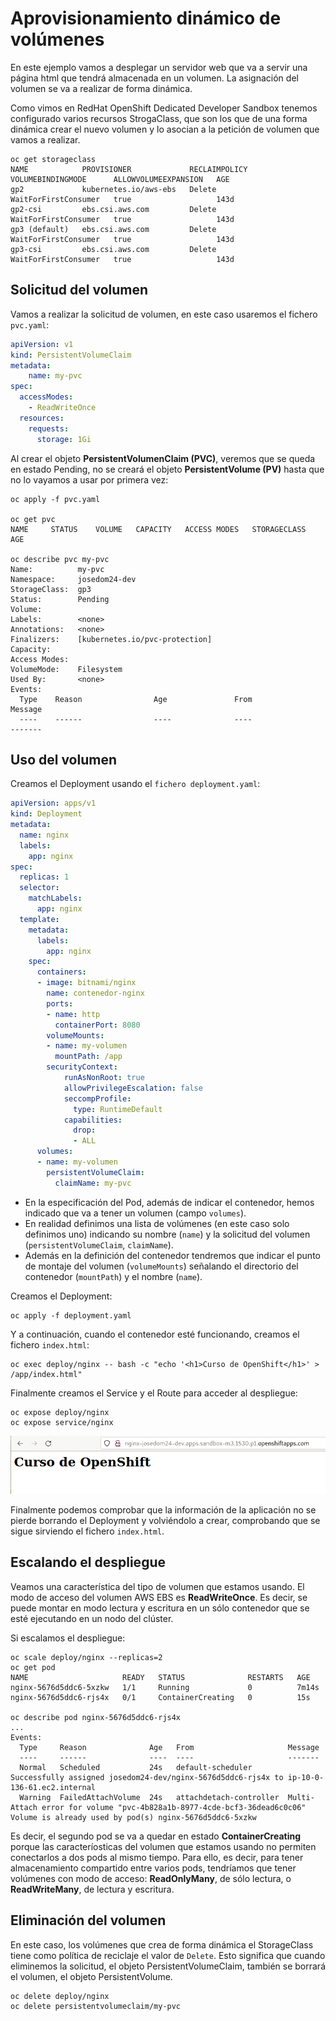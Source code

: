 # Aprovisionamiento dinámico de volúmenes

En este ejemplo vamos a desplegar un servidor web que va a servir una página html que tendrá almacenada en un volumen. La asignación del volumen se va a realizar de forma dinámica.

Como vimos en RedHat OpenShift Dedicated Developer Sandbox tenemos configurado varios recursos StrogaClass, que son los que de una forma dinámica crear el nuevo volumen y lo asocian a la petición de volumen que vamos a realizar.

    oc get storageclass
    NAME            PROVISIONER             RECLAIMPOLICY   VOLUMEBINDINGMODE      ALLOWVOLUMEEXPANSION   AGE
    gp2             kubernetes.io/aws-ebs   Delete          WaitForFirstConsumer   true                   143d
    gp2-csi         ebs.csi.aws.com         Delete          WaitForFirstConsumer   true                   143d
    gp3 (default)   ebs.csi.aws.com         Delete          WaitForFirstConsumer   true                   143d
    gp3-csi         ebs.csi.aws.com         Delete          WaitForFirstConsumer   true                   143d      

## Solicitud del volumen

Vamos a realizar la solicitud de volumen, en este caso usaremos el fichero `pvc.yaml`:

```yaml
apiVersion: v1
kind: PersistentVolumeClaim
metadata:
    name: my-pvc
spec:
  accessModes:
    - ReadWriteOnce
  resources:
    requests:
      storage: 1Gi
```

Al crear el objeto **PersistentVolumenClaim (PVC)**, veremos que se queda en estado Pending, no se creará el objeto **PersistentVolume (PV)** hasta que no lo vayamos a usar por primera vez:

    oc apply -f pvc.yaml 

    oc get pvc
    NAME     STATUS    VOLUME   CAPACITY   ACCESS MODES   STORAGECLASS   AGE

    oc describe pvc my-pvc
    Name:          my-pvc
    Namespace:     josedom24-dev
    StorageClass:  gp3
    Status:        Pending
    Volume:        
    Labels:        <none>
    Annotations:   <none>
    Finalizers:    [kubernetes.io/pvc-protection]
    Capacity:      
    Access Modes:  
    VolumeMode:    Filesystem
    Used By:       <none>
    Events:
      Type    Reason                Age               From                         Message
      ----    ------                ----              ----                         -------

## Uso del volumen

Creamos el Deployment usando el `fichero deployment.yaml`:

```yaml
apiVersion: apps/v1
kind: Deployment
metadata:
  name: nginx
  labels:
    app: nginx
spec:
  replicas: 1
  selector:
    matchLabels:
      app: nginx
  template:
    metadata:
      labels:
        app: nginx
    spec:
      containers:
      - image: bitnami/nginx
        name: contenedor-nginx
        ports:
        - name: http
          containerPort: 8080
        volumeMounts:
        - name: my-volumen
          mountPath: /app
        securityContext:
            runAsNonRoot: true
            allowPrivilegeEscalation: false
            seccompProfile:
              type: RuntimeDefault
            capabilities:
              drop:
              - ALL
      volumes:
      - name: my-volumen
        persistentVolumeClaim:
          claimName: my-pvc
```

* En la especificación del Pod, además de indicar el contenedor, hemos indicado que va a tener un volumen (campo `volumes`). 
* En realidad definimos una lista de volúmenes (en este caso solo definimos uno) indicando su nombre (`name`) y la solicitud del volumen (`persistentVolumeClaim`, `claimName`).
* Además en la definición del contenedor tendremos que indicar el punto de montaje del volumen (`volumeMounts`) señalando el directorio del contenedor (`mountPath`) y el nombre (`name`).

Creamos el Deployment:


    oc apply -f deployment.yaml

Y a continuación, cuando el contenedor esté funcionando, creamos el fichero `index.html`:

    oc exec deploy/nginx -- bash -c "echo '<h1>Curso de OpenShift</h1>' > /app/index.html"

Finalmente creamos el Service y el Route para acceder al despliegue:

    oc expose deploy/nginx
    oc expose service/nginx

![volumen](img/volumen1.png)

Finalmente podemos comprobar que la información de la aplicación no se pierde borrando el Deployment y volviéndolo a crear, comprobando que se sigue sirviendo el fichero `index.html`.

## Escalando el despliegue

Veamos una característica del tipo de volumen que estamos usando. El modo de acceso del volumen AWS EBS es **ReadWriteOnce**. Es decir, se puede montar en modo lectura y escritura en un sólo contenedor que se esté ejecutando en un nodo del clúster. 

Si escalamos el despliegue:

    oc scale deploy/nginx --replicas=2
    oc get pod
    NAME                     READY   STATUS              RESTARTS   AGE
    nginx-5676d5ddc6-5xzkw   1/1     Running             0          7m14s
    nginx-5676d5ddc6-rjs4x   0/1     ContainerCreating   0          15s
 
    oc describe pod nginx-5676d5ddc6-rjs4x
    ...
    Events:
      Type     Reason              Age   From                     Message
      ----     ------              ----  ----                     -------
      Normal   Scheduled           24s   default-scheduler        Successfully assigned josedom24-dev/nginx-5676d5ddc6-rjs4x to ip-10-0-136-61.ec2.internal
      Warning  FailedAttachVolume  24s   attachdetach-controller  Multi-Attach error for volume "pvc-4b828a1b-8977-4cde-bcf3-36dead6c0c06" Volume is already used by pod(s) nginx-5676d5ddc6-5xzkw

Es decir, el segundo pod se va a quedar en estado **ContainerCreating** porque las caracteríosticas del volumen que estamos usando no permiten conectarlos a dos pods al mismo tiempo. Para ello, es decir, para tener almacenamiento compartido entre varios pods, tendríamos que tener volúmenes con modo de acceso: **ReadOnlyMany**, de sólo lectura, o **ReadWriteMany**, de lectura y escritura.

## Eliminación del volumen

En este caso, los volúmenes que crea de forma dinámica el StorageClass tiene como política de reciclaje el valor de `Delete`. Esto significa que cuando eliminemos la solicitud, el objeto PersistentVolumeClaim, también se borrará el volumen, el objeto PersistentVolume.

    oc delete deploy/nginx
    oc delete persistentvolumeclaim/my-pvc
